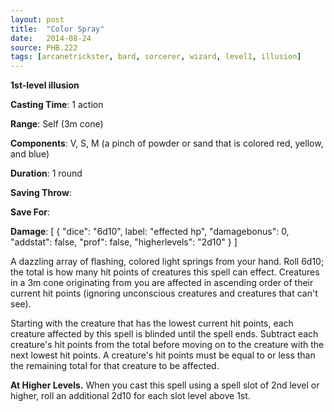 ```yaml
---
layout: post
title:  "Color Spray"
date:   2014-08-24
source: PHB.222
tags: [arcanetrickster, bard, sorcerer, wizard, level1, illusion]
---
```


**1st-level illusion**

**Casting Time**: 1 action

**Range**: Self (3m cone)

**Components**: V, S, M (a pinch of powder or sand that is colored red, yellow, and blue)

**Duration**: 1 round

**Saving Throw**:

**Save For**:

**Damage**: [ { "dice": "6d10", label: "effected hp", "damagebonus": 0, "addstat": false, "prof": false, "higherlevels": "2d10" } ]

A dazzling array of flashing, colored light springs from your hand. Roll 6d10; the total is how many hit points of creatures this spell can effect. Creatures in a 3m cone originating from you are affected in ascending order of their current hit points (ignoring unconscious creatures and creatures that can't see).

Starting with the creature that has the lowest current hit points, each creature affected by this spell is blinded until the spell ends. Subtract each creature's hit points from the total before moving on to the creature with the next lowest hit points. A creature's hit points must be equal to or less than the remaining total for that creature to be affected.

**At Higher Levels.** When you cast this spell using a spell slot of 2nd level or higher, roll an additional 2d10 for each slot level above 1st.